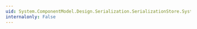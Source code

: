 ```yaml
---
uid: System.ComponentModel.Design.Serialization.SerializationStore.System#IDisposable#Dispose
internalonly: False
---
```

